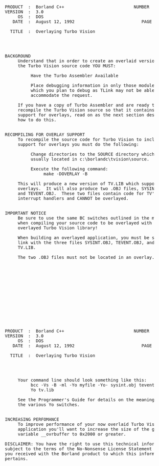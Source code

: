 <pre>






  PRODUCT  :  Borland C++                           NUMBER  :  1006
  VERSION  :  3.0
       OS  :  DOS
     DATE  :  August 12, 1992                          PAGE  :  1/2

    TITLE  :  Overlaying Turbo Vision




  BACKGROUND
       Understand that in order to create an overlaid version of
       the Turbo Vision source code YOU MUST:

            Have the Turbo Assembler Available

            Place debugging information in only those modules in
            which you plan to debug as TLink may not be able to
            accommodate the request.

       If you have a copy of Turbo Assembler and are ready to
       recompile the Turbo Vision source so that it contains
       support for overlays, read on as the next section describes
       how to do this.


  RECOMPILING FOR OVERLAY SUPPORT
       To recompile the source code for Turbo Vision to include
       support for overlays you must do the following:

            Change directories to the SOURCE directory which is
            usually located in c:\borlandc\tvision\source.

            Execute the following command:
                 make -DOVERLAY -B

       This will produce a new version of TV.LIB which supports
       overlays.  It will also produce two .OBJ files, SYSINT.OBJ
       and TEVENT.OBJ.  These two files contain code for TV's
       interrupt handlers and CANNOT be overlayed.


  IMPORTANT NOTICE
       Be sure to use the same BC switches outlined in the makefile
       when compiling your source code to be overlayed with the new
       overlayed Turbo Vision library!

       When building an overlayed application, you must be sure to
       link with the three files SYSINT.OBJ, TEVENT.OBJ, and
       TV.LIB.

       The two .OBJ files must not be located in an overlay.














  PRODUCT  :  Borland C++                           NUMBER  :  1006
  VERSION  :  3.0
       OS  :  DOS
     DATE  :  August 12, 1992                          PAGE  :  2/2

    TITLE  :  Overlaying Turbo Vision




       Your command line should look something like this:
            bcc -Vs -B -ml -Yo myfile -Yo- sysint.obj tevent.obj -
            Yo tv.lib

       See the Programmer's Guide for details on the meanings of
       the various Yo switches.


  INCREASING PERFOMANCE
       To improve performance of your now overlaid Turbo Vision
       application you'll want to increase the size of the global
       variable __ovrbuffer to 0x2000 or greater.

  DISCLAIMER: You have the right to use this technical information
  subject to the terms of the No-Nonsense License Statement that
  you received with the Borland product to which this information
  pertains.
































</pre>

